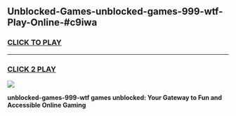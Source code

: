
## Unblocked-Games-unblocked-games-999-wtf-Play-Online-#c9iwa
<h3>
<a href="https://premium.freeplayer.one?title=unblocked-games-999-wtf&ref=27F">CLICK TO PLAY</a></h3>
<hr>

<h3>
<a href="https://premium.freeplayer.one?title=unblocked-games-999-wtf&ref=27F">CLICK 2 PLAY</a>
  
</h3>

<a href="https://premium.freeplayer.one?title=unblocked-games-999-wtf&ref=27F"><img src="https://clearcache.store/games.png"></a>


**unblocked-games-999-wtf games unblocked: Your Gateway to Fun and Accessible Online Gaming**

